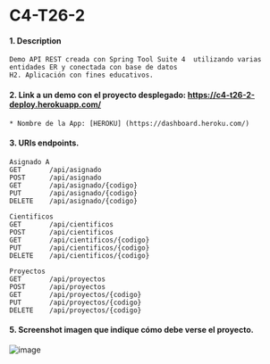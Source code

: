 # C4-T26-2

#### 1. Description
```
Demo API REST creada con Spring Tool Suite 4  utilizando varias entidades ER y conectada con base de datos 
H2. Aplicación con fines educativos.
```

#### 2. Link a un demo con el proyecto desplegado: https://c4-t26-2-deploy.herokuapp.com/

```
* Nombre de la App: [HEROKU] (https://dashboard.heroku.com/)
```
#### 3. URIs endpoints.
```
Asignado A
GET       /api/asignado
POST      /api/asignado
GET       /api/asignado/{codigo}
PUT       /api/asignado/{codigo}
DELETE    /api/asignado/{codigo}

Cientificos
GET       /api/cientificos
POST      /api/cientificos
GET       /api/cientificos/{codigo}
PUT       /api/cientificos/{codigo}
DELETE    /api/cientificos/{codigo}

Proyectos
GET       /api/proyectos
POST      /api/proyectos
GET       /api/proyectos/{codigo}
PUT       /api/proyectos/{codigo}
DELETE    /api/proyectos/{codigo}
```

#### 5. Screenshot imagen que indique cómo debe verse el proyecto.
![image](https://user-images.githubusercontent.com/71872999/185096007-bb00f6ac-1e88-434e-a938-46f7b90550d8.png)
